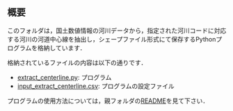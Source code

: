 ## 概要

このフォルダは，国土数値情報の河川データから，指定された河川コードに対応する河川の河道中心線を抽出し，シェープファイル形式にて保存するPythonプログラムを格納しています．

格納されているファイルの内容は以下の通りです．

- [extract_centerline.py](./extract_centerline.py): プログラム
- [input_extract_centerline.csv](./input_extract_centerline.csv): プログラムの設定ファイル

プログラムの使用方法については，親フォルダの[README](../README.md)を見て下さい．
